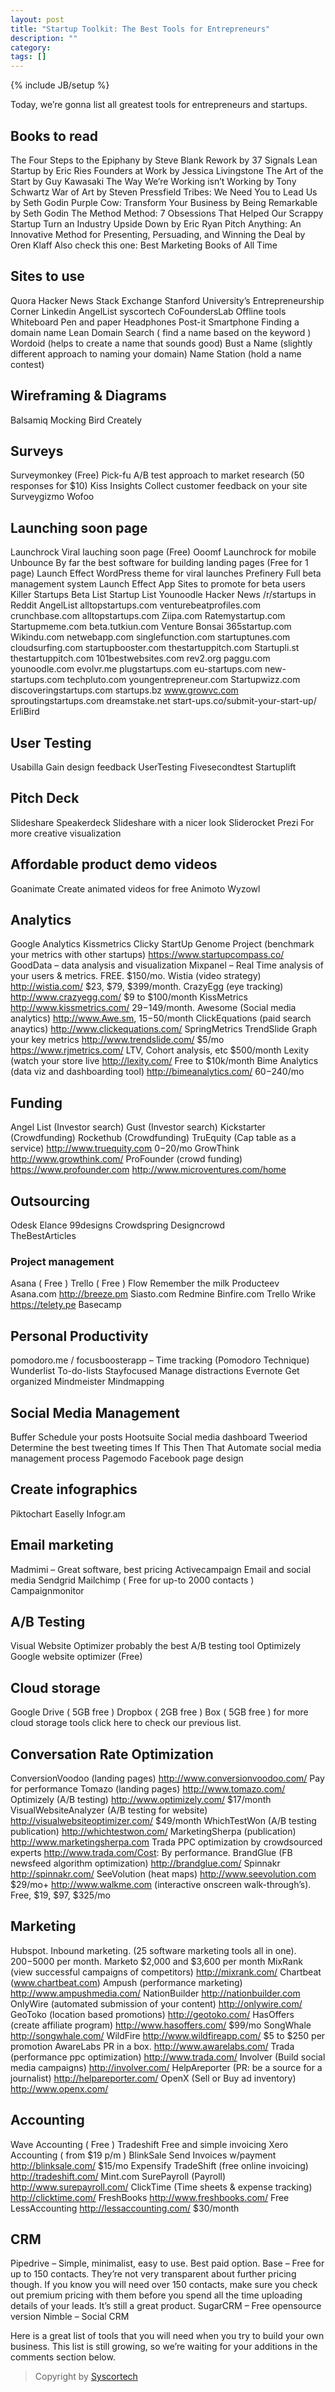 ```yaml
---
layout: post
title: "Startup Toolkit: The Best Tools for Entrepreneurs"
description: ""
category: 
tags: []
---
```

{% include JB/setup %}

Today, we’re gonna list all greatest tools for entrepreneurs and startups.

## Books to read
The Four Steps to the Epiphany by Steve Blank
Rework by 37 Signals
Lean Startup by Eric Ries
Founders at Work by Jessica Livingstone
The Art of the Start by Guy Kawasaki
The Way We’re Working isn’t Working by Tony Schwartz
War of Art by Steven Pressfield
Tribes: We Need You to Lead Us by Seth Godin
Purple Cow: Transform Your Business by Being Remarkable by Seth Godin
The Method Method: 7 Obsessions That Helped Our Scrappy Startup Turn an Industry Upside Down by Eric Ryan
Pitch Anything: An Innovative Method for Presenting, Persuading, and Winning the Deal by Oren Klaff
Also check this one: Best Marketing Books of All Time

## Sites to use
Quora
Hacker News
Stack Exchange
Stanford University’s Entrepreneurship Corner
Linkedin 
AngelList
syscortech
CoFoundersLab
Offline tools
Whiteboard
Pen and paper
Headphones
Post-it
Smartphone
Finding a domain name
Lean Domain Search ( find a name based on the keyword )
Wordoid (helps to create a name that sounds good)
Bust a Name (slightly different approach to naming your domain)
Name Station (hold a name contest)
 
 
## Wireframing & Diagrams
Balsamiq
Mocking Bird
Creately
 
 
## Surveys
Surveymonkey (Free)
Pick-fu A/B test approach to market research (50 responses for $10)
Kiss Insights Collect customer feedback on your site
Surveygizmo
Wofoo
 
## Launching soon page
Launchrock Viral lauching soon page (Free)
Ooomf Launchrock for mobile
Unbounce By far the best software for building landing pages (Free for 1 page)
Launch Effect WordPress theme for viral launches
Prefinery Full beta management system 
Launch Effect App
Sites to promote for beta users
Killer Startups
Beta List
Startup List
Younoodle
Hacker News
/r/startups in Reddit
AngelList
alltopstartups.com
venturebeatprofiles.com
crunchbase.com
alltopstartups.com
Ziipa.com
Ratemystartup.com
Startupmeme.com
beta.tutkiun.com
Venture Bonsai
365startup.com
Wikindu.com
netwebapp.com
singlefunction.com
startuptunes.com
cloudsurfing.com
startupbooster.com
thestartuppitch.com
Startupli.st
thestartuppitch.com
101bestwebsites.com
rev2.org
paggu.com
younoodle.com
evolvr.me
plugstartups.com
eu-startups.com
new-startups.com
techpluto.com
youngentrepreneur.com
Startupwizz.com
discoveringstartups.com
startups.bz
www.growvc.com 
sproutingstartups.com
dreamstake.net
start-ups.co/submit-your-start-up/
ErliBird
 
## User Testing
Usabilla Gain design feedback
UserTesting
Fivesecondtest
Startuplift
 
## Pitch Deck
Slideshare
Speakerdeck Slideshare with a nicer look
Sliderocket
Prezi For more creative visualization
 
 
## Affordable product demo videos 
Goanimate Create animated videos for free
Animoto
Wyzowl
 
## Analytics
Google Analytics
Kissmetrics
Clicky
StartUp Genome Project (benchmark your metrics with other startups) https://www.startupcompass.co/
GoodData – data analysis and visualization
Mixpanel – Real Time analysis of your users & metrics. FREE. $150/mo.
Wistia (video strategy) http://wistia.com/ $23, $79, $399/month.
CrazyEgg (eye tracking) http://www.crazyegg.com/ $9 to $100/month
KissMetrics http://www.kissmetrics.com/ $29-$149/month.
Awesome (Social media analytics) http://www.Awe.sm, $15-$50/month
ClickEquations (paid search anaytics) http://www.clickequations.com/
SpringMetrics
TrendSlide Graph your key metrics http://www.trendslide.com/ $5/mo
https://www.rjmetrics.com/ LTV, Cohort analysis, etc $500/month
Lexity (watch your store live http://lexity.com/ Free to $10k/month
Bime Analytics (data viz and dashboarding tool)  http://bimeanalytics.com/  $60-$240/mo

## Funding 
Angel List (Investor search)
Gust (Investor search)
Kickstarter (Crowdfunding)
Rockethub (Crowdfunding)
TruEquity (Cap table as a service) http://www.truequity.com $0-$20/mo
GrowThink http://www.growthink.com/
ProFounder (crowd funding) https://www.profounder.com
http://www.microventures.com/home 

## Outsourcing
Odesk
Elance
99designs
Crowdspring
Designcrowd  
TheBestArticles  

### Project management
Asana ( Free )
Trello ( Free )
Flow
Remember the milk
Producteev
Asana.com
http://breeze.pm
Siasto.com
Redmine
Binfire.com
Trello
Wrike
https://telety.pe
Basecamp

## Personal Productivity
pomodoro.me / focusboosterapp – Time tracking (Pomodoro Technique)
Wunderlist To-do-lists
Stayfocused Manage distractions
Evernote Get organized
Mindmeister Mindmapping

## Social Media Management
Buffer Schedule your posts
Hootsuite Social media dashboard
Tweeriod Determine the best tweeting times
If This Then That Automate social media management process
Pagemodo Facebook page design

## Create infographics
Piktochart
Easelly
Infogr.am

## Email marketing 
Madmimi – Great software, best pricing
Activecampaign Email and social media
Sendgrid
Mailchimp ( Free for up-to 2000 contacts )
Campaignmonitor

## A/B Testing
Visual Website Optimizer probably the best A/B testing tool
Optimizely
Google website optimizer (Free) 

## Cloud storage
Google Drive ( 5GB free )
Dropbox ( 2GB free )
Box ( 5GB free )
for more cloud storage tools click here to check our previous list. 
 
## Conversation Rate Optimization
ConversionVoodoo (landing pages) http://www.conversionvoodoo.com/ Pay for performance
Tomazo (landing pages) http://www.tomazo.com/
Optimizely (A/B testing) http://www.optimizely.com/ $17/month
VisualWebsiteAnalyzer (A/B testing for website) http://visualwebsiteoptimizer.com/ $49/month
WhichTestWon (A/B testing publication) http://whichtestwon.com/
MarketingSherpa (publication) http://www.marketingsherpa.com
Trada PPC optimization by crowdsourced experts http://www.trada.com/Cost: By performance.
BrandGlue (FB newsfeed algorithm optimization) http://brandglue.com/
Spinnakr http://spinnakr.com/
SeeVolution (heat maps) http://www.seevolution.com $29/mo+
http://www.walkme.com (interactive onscreen walk-through’s). Free, $19, $97, $325/mo

## Marketing

Hubspot. Inbound marketing. (25 software marketing tools all in one). $200-$5000 per month.
Marketo $2,000 and $3,600 per month
MixRank (view successful campaigns of competitors) http://mixrank.com/
Chartbeat (www.chartbeat.com)
Ampush (performance marketing) http://www.ampushmedia.com/
NationBuilder http://nationbuilder.com
OnlyWire (automated submission of your content) http://onlywire.com/
GeoToko (location based promotions) http://geotoko.com/
HasOffers (create affiliate program) http://www.hasoffers.com/ $99/mo
SongWhale http://songwhale.com/
WildFire  http://www.wildfireapp.com/ $5 to $250 per promotion
AwareLabs PR in a box. http://www.awarelabs.com/
Trada (performance ppc optimization) http://www.trada.com/
Involver (Build social media campaigns) http://involver.com/
HelpAreporter (PR: be a source for a journalist) http://helpareporter.com/
OpenX (Sell or Buy ad inventory) http://www.openx.com/

## Accounting
Wave Accounting ( Free )
Tradeshift Free and simple invoicing
Xero Accounting ( from $19 p/m )
BlinkSale Send Invoices w/payment  http://blinksale.com/  $15/mo
Expensify
TradeShift (free online invoicing) http://tradeshift.com/
Mint.com
SurePayroll (Payroll) http://www.surepayroll.com/
ClickTime (Time sheets & expense tracking) http://clicktime.com/
FreshBooks http://www.freshbooks.com/ Free
LessAccounting http://lessaccounting.com/ $30/month

## CRM
Pipedrive – Simple, minimalist, easy to use. Best paid option.
Base – Free for up to 150 contacts. They’re not very transparent about further pricing though. If you know you will need over 150 contacts, make sure you check out premium pricing with them before you spend all the time uploading details of your leads. It’s still a great product.
SugarCRM – Free opensource version
Nimble – Social CRM
 

Here is a great list of tools that you will need when you try to build your own business. This list is still growing, so we’re waiting for your additions in the comments section below.

> Copyright by [Syscortech](http://www.syscortech.net/startup-toolkit-the-best-tools-for-entrepreneurs/)